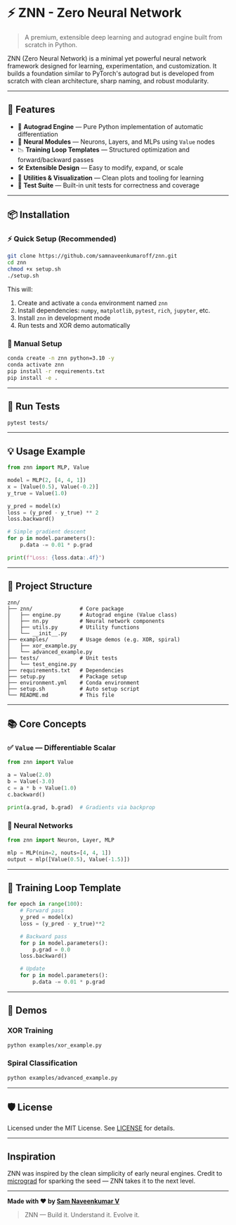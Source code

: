 # ⚡ ZNN - Zero Neural Network

> A premium, extensible deep learning and autograd engine built from scratch in Python.

ZNN (Zero Neural Network) is a minimal yet powerful neural network framework designed for learning, experimentation, and customization. It builds a foundation similar to PyTorch's autograd but is developed from scratch with clean architecture, sharp naming, and robust modularity.

---

## 🚀 Features

- 🔁 **Autograd Engine** — Pure Python implementation of automatic differentiation
- 🧠 **Neural Modules** — Neurons, Layers, and MLPs using `Value` nodes
- 📉 **Training Loop Templates** — Structured optimization and forward/backward passes
- 🛠️ **Extensible Design** — Easy to modify, expand, or scale
- 🎨 **Utilities & Visualization** — Clean plots and tooling for learning
- 🧪 **Test Suite** — Built-in unit tests for correctness and coverage

---

## 📦 Installation

### ⚡ Quick Setup (Recommended)

```bash
git clone https://github.com/samnaveenkumaroff/znn.git
cd znn
chmod +x setup.sh
./setup.sh
````

This will:

1. Create and activate a `conda` environment named `znn`
2. Install dependencies: `numpy`, `matplotlib`, `pytest`, `rich`, `jupyter`, etc.
3. Install `znn` in development mode
4. Run tests and XOR demo automatically

### 🧠 Manual Setup

```bash
conda create -n znn python=3.10 -y
conda activate znn
pip install -r requirements.txt
pip install -e .
```

---

## 🧪 Run Tests

```bash
pytest tests/
```

---

## 💡 Usage Example

```python
from znn import MLP, Value

model = MLP(2, [4, 4, 1])
x = [Value(0.5), Value(-0.2)]
y_true = Value(1.0)

y_pred = model(x)
loss = (y_pred - y_true) ** 2
loss.backward()

# Simple gradient descent
for p in model.parameters():
    p.data -= 0.01 * p.grad

print(f"Loss: {loss.data:.4f}")
```

---

## 🧠 Project Structure

```
znn/
├── znn/               # Core package
│   ├── engine.py      # Autograd engine (Value class)
│   ├── nn.py          # Neural network components
│   ├── utils.py       # Utility functions
│   └── __init__.py
├── examples/          # Usage demos (e.g. XOR, spiral)
│   ├── xor_example.py
│   └── advanced_example.py
├── tests/             # Unit tests
│   └── test_engine.py
├── requirements.txt   # Dependencies
├── setup.py           # Package setup
├── environment.yml    # Conda environment
├── setup.sh           # Auto setup script
└── README.md          # This file
```

---

## 📚 Core Concepts

### ✅ `Value` — Differentiable Scalar

```python
from znn import Value

a = Value(2.0)
b = Value(-3.0)
c = a * b + Value(1.0)
c.backward()

print(a.grad, b.grad)  # Gradients via backprop
```

### 🧠 Neural Networks

```python
from znn import Neuron, Layer, MLP

mlp = MLP(nin=2, nouts=[4, 4, 1])
output = mlp([Value(0.5), Value(-1.5)])
```

---

## 🔁 Training Loop Template

```python
for epoch in range(100):
    # Forward pass
    y_pred = model(x)
    loss = (y_pred - y_true)**2

    # Backward pass
    for p in model.parameters():
        p.grad = 0.0
    loss.backward()

    # Update
    for p in model.parameters():
        p.data -= 0.01 * p.grad
```

---

## 🎯 Demos

### XOR Training

```bash
python examples/xor_example.py
```

### Spiral Classification

```bash
python examples/advanced_example.py
```

---

## 🛡 License

Licensed under the MIT License. See [LICENSE](LICENSE) for details.

---

## Inspiration

ZNN was inspired by the clean simplicity of early neural engines. Credit to [micrograd](https://github.com/karpathy/micrograd) for sparking the seed — ZNN takes it to the next level.

---

**Made with ❤️ by [Sam Naveenkumar V](https://github.com/samnaveenkumaroff)**

> ZNN — Build it. Understand it. Evolve it.

